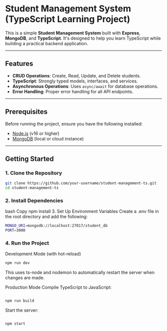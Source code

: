 # Student Management System (TypeScript Learning Project)

This is a simple **Student Management System** built with **Express**, **MongoDB**, and **TypeScript**. It's designed to help you learn TypeScript while building a practical backend application.

---

## Features
- **CRUD Operations**: Create, Read, Update, and Delete students.
- **TypeScript**: Strongly typed models, interfaces, and services.
- **Asynchronous Operations**: Uses `async/await` for database operations.
- **Error Handling**: Proper error handling for all API endpoints.

---

## Prerequisites
Before running the project, ensure you have the following installed:
- [Node.js](https://nodejs.org/) (v16 or higher)
- [MongoDB](https://www.mongodb.com/) (local or cloud instance)

---

## Getting Started

### 1. Clone the Repository
```bash
git clone https://github.com/your-username/student-management-ts.git
cd student-management-ts

```

### 2. Install Dependencies
bash
Copy
npm install
3. Set Up Environment Variables
Create a .env file in the root directory and add the following:

```bash
MONGO_URI=mongodb://localhost:27017/student_db
PORT=3000
```
### 4. Run the Project
Development Mode (with hot-reload)
```bash
npm run dev
```
This uses ts-node and nodemon to automatically restart the server when changes are made.

Production Mode
Compile TypeScript to JavaScript:

```bash

npm run build
```
Start the server:

```bash

npm start
```

